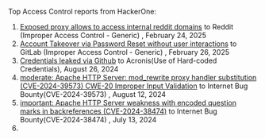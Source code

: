 Top Access Control reports from HackerOne:

1. [Exposed proxy allows to access internal reddit domains](https://hackerone.com/reports/2967634) to Reddit (Improper Access Control - Generic) , February 24, 2025
2. [Account Takeover via Password Reset without user interactions](https://hackerone.com/reports/2293343) to GitLab
 (Improper Access Control - Generic) , February 26, 2025
3. [Credentials leaked via Github](https://hackerone.com/reports/1078373) to Acronis(Use of Hard-coded Credentials), August 26, 2024
4. [moderate: Apache HTTP Server: mod_rewrite proxy handler substitution (CVE-2024-39573) CWE-20 Improper Input Validation](https://hackerone.com/reports/2585374) to Internet Bug Bounty(CVE-2024-39573) , August 12, 2024
5. [important: Apache HTTP Server weakness with encoded question marks in backreferences (CVE-2024-38474)](https://hackerone.com/reports/2585381) to Internet Bug Bounty(CVE-2024-38474) , July 13, 2024
6. 
